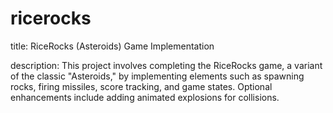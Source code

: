 # ricerocks

title: RiceRocks (Asteroids) Game Implementation

description: This project involves completing the RiceRocks game, a variant of the classic "Asteroids," by implementing elements such as spawning rocks, firing missiles, score tracking, and game states. Optional enhancements include adding animated explosions for collisions.
